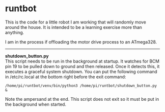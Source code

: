 # runtbot
This is the code for a little robot I am working that will
randomly move around the house. It is intended to be a 
learning exercise more than anything.

I am in the process if offloading the motor drive process
to an ATmega328.

---

**shutdown_button.py**  
This script needs to be run in the background at startup.
It watches for BCM pin 19 to be pulled down to ground and
then released. Once it detects this, it executes a graceful
system shutdown. You can put the following command in 
/etc/rc.local at the bottom right before the exit command:

`/home/pi/runtbot/venv/bin/python3 /home/pi/runtbot/shutdown_button.py &`

Note the ampersand at the end. This script does not exit so
it must be put in the background when started.
